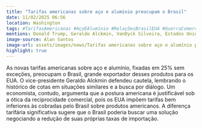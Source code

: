 ```yaml
---
title: "Tarifas americanas sobre aço e alumínio preocupam o Brasil"
date: 11/02/2025 06:56
location: Washington
tags: #TarifasAmericanas #AçoEAlumínio #RelaçõesBrasilEUA #GuerraComercial #PolíticaComercial #ImportaçãoExportação #ReciprocidadeComercial #GeraldoAlckmin #EconomiaBrasil #NegóciosInternacionais #abc360noticias
mentions: Donald Trump, Geraldo Alckmin, VanDyck Silveira, Estados Unidos, Brasil, aço, alumínio, automóveis, produtos farmacêuticos, chips de computador.
image-source: Alan Santos
image-url: assets/images/news/Tarifas americanas sobre aço e alumínio preocupam o Brasil.jpg
highlight: true
---
```


As novas tarifas americanas sobre aço e alumínio, fixadas em 25% sem exceções, preocupam o Brasil, grande exportador desses produtos para os EUA. O vice-presidente Geraldo Alckmin defendeu cautela, lembrando o histórico de cotas em situações similares e a busca por diálogo.  Um economista, contudo, argumenta que a postura americana é justificável sob a ótica da reciprocidade comercial,  pois os EUA impõem tarifas bem inferiores às cobradas pelo Brasil sobre produtos americanos.  A diferença tarifária significativa sugere que o Brasil poderia buscar uma solução negociando a redução de suas próprias taxas de importação.
